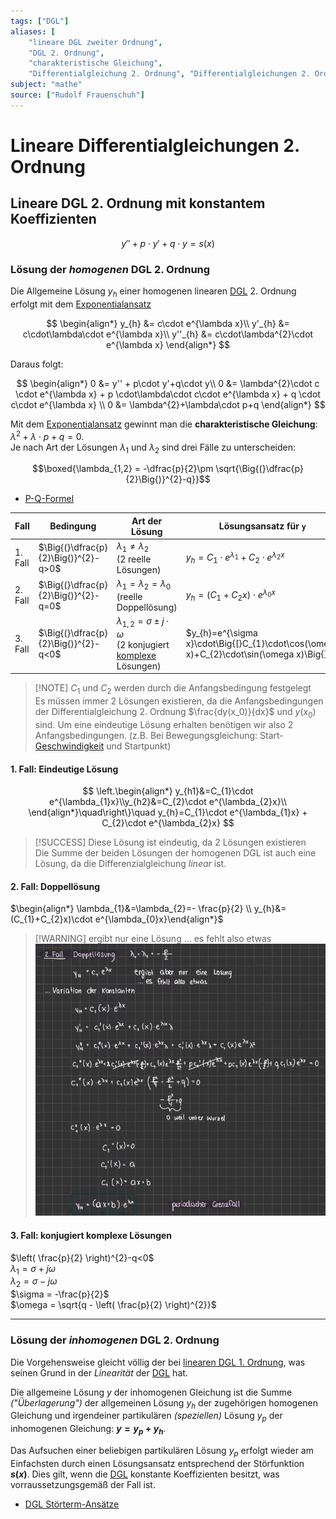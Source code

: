 ```yaml
---
tags: ["DGL"]
aliases: [
	"lineare DGL zweiter Ordnung",
	"DGL 2. Ordnung",
	"charakteristische Gleichung",
	"Differentialgleichung 2. Ordnung", "Differentialgleichungen 2. Ordnung"]
subject: "mathe"
source: ["Rudolf Frauenschuh"]
---
```


# Lineare Differentialgleichungen 2. Ordnung

## Lineare DGL 2. Ordnung mit konstantem Koeffizienten

$$y'' + p\cdot y'+q\cdot y=s(x) $$

### Lösung der *homogenen* DGL 2. Ordnung

Die Allgemeine Lösung $y_h$ einer homogenen linearen [DGL](../GDGL.md) 2. Ordnung erfolgt mit dem [Exponentialansatz](Exponentialansatz.md)

$$
\begin{align*}
	y_{h} &= c\cdot e^{\lambda x}\\
	y'_{h} &= c\cdot\lambda\cdot e^{\lambda x}\\
	y''_{h} &= c\cdot\lambda^{2}\cdot e^{\lambda x}
\end{align*}
$$

Daraus folgt:

$$
\begin{align*}
	0 &= y'' + p\cdot y'+q\cdot y\\
	0 &= \lambda^{2}\cdot c \cdot e^{\lambda x} + p \cdot\lambda\cdot c\cdot e^{\lambda x} + q \cdot c\cdot e^{\lambda x} \\
	0 &= \lambda^{2}+\lambda\cdot p+q
\end{align*}
$$

Mit dem [Exponentialansatz](Exponentialansatz.md) gewinnt man die **charakteristische Gleichung**: $\lambda^{2}+\lambda\cdot p+q=0$.  
Je nach Art der Lösungen $\lambda_{1}$ und $\lambda_{2}$ sind drei Fälle zu unterscheiden: 

$$\boxed{\lambda_{1,2} = -\dfrac{p}{2}\pm \sqrt{\Big{(}\dfrac{p}{2}\Big{)}^{2}-q}}$$

- [P-Q-Formel](../Quadratische%20Gleichung.md)

| Fall    | Bedingung                            | Art der Lösung                                                                                                 | Lösungsansatz für `y`                                                                    |
| ------- | ------------------------------------ | -------------------------------------------------------------------------------------------------------------- | ---------------------------------------------------------------------------------------- |
| 1. Fall | $\Big{(}\dfrac{p}{2}\Big{)}^{2}-q>0$ | $\lambda_1 \neq \lambda_2$ <br>(2 reelle Lösungen)                                                                 | $y_{h}= C_{1}\cdot e^{\lambda_{1}}+C_{2}\cdot e^{\lambda_{2}x}$                          |
| 2. Fall | $\Big{(}\dfrac{p}{2}\Big{)}^{2}-q=0$ | $\lambda_{1}=\lambda_{2}=\lambda_0$ <br>(reelle Doppellösung)                                                      | $y_{h}=(C_{1}+C_{2}x)\cdot e^{\lambda_{0}x}$                                             |
| 3. Fall | $\Big{(}\dfrac{p}{2}\Big{)}^{2}-q<0$ | $\lambda_{1,2}=\sigma\pm j\cdot\omega$ <br>(2 konjugiert [komplexe](Komplexe%20Zahlen.md) Lösungen) | $y_{h}=e^{\sigma x}\cdot\Big{[}C_{1}\cdot\cos(\omega x)+C_{2}\cdot\sin(\omega x)\Big{]}$ |

> [!NOTE] $C_{1}$ und $C_{2}$ werden durch die Anfangsbedingung festgelegt  
> Es müssen immer 2 Lösungen existieren, da die Anfangsbedingungen der Differentialgleichung 2. Ordnung $\frac{dy(x_0)}{dx}$ und $y(x_0)$ sind. Um eine eindeutige Lösung erhalten benötigen wir also 2 Anfangsbedingungen. (z.B. Bei Bewegungsgleichung: Start-[Geschwindigkeit](../../Physik/Kinematik.md) und Startpunkt)

#### 1. Fall: Eindeutige Lösung

$$
\left.\begin{align*}
y_{h1}&=C_{1}\cdot e^{\lambda_{1}x}\\y_{h2}&=C_{2}\cdot e^{\lambda_{2}x}\\
\end{align*}\quad\right\}\quad
y_{h}=C_{1}\cdot e^{\lambda_{1}x} + C_{2}\cdot e^{\lambda_{2}x}
$$

> [!SUCCESS] Diese Lösung ist eindeutig, da 2 Lösungen existieren  
> Die Summe der beiden Lösungen der homogenen DGL ist auch eine Lösung, da die Differenzialgleichung *linear* ist.

#### 2. Fall: Doppellösung

$\begin{align*} \lambda_{1}&=\lambda_{2}=- \frac{p}{2} \\ y_{h}&=(C_{1}+C_{2}x)\cdot e^{\lambda_{0}x}\end{align*}$

> [!WARNING] ergibt nur eine Lösung … es fehlt also etwas  
> ![Pasted image 20220601193117](../assets/Pasted%20image%2020220601193117.png)

#### 3. Fall: konjugiert komplexe Lösungen

$\left( \frac{p}{2} \right)^{2}-q<0$  
$\lambda_{1}=\sigma+j\omega$  
$\lambda_{2}=\sigma-j\omega$  
$\sigma = -\frac{p}{2}$  
$\omega = \sqrt{q - \left( \frac{p}{2} \right)^{2}}$

---

### Lösung der *inhomogenen* DGL 2. Ordnung

Die Vorgehensweise gleicht völlig der bei [linearen DGL 1. Ordnung](../Analysis/lineare%20DGL%201.%20Ordnung.md), was seinen Grund in der *Linearität* der [DGL](../GDGL.md) hat. 

Die allgemeine Lösung $y$ der inhomogenen Gleichung ist die Summe *("Überlagerung")* der allgemeinen Lösung $y_{h}$ der zugehörigen homogenen Gleichung und irgendeiner partikulären *(speziellen)* Lösung $y_{p}$ der inhomogenen Gleichung: **$y=y_{p}+y_{h}$**. 

Das Aufsuchen einer beliebigen partikulären Lösung $y_{p}$ erfolgt wieder am Einfachsten durch einen Lösungsansatz entsprechend der Störfunktion **$s(x)$**. Dies gilt, wenn die [DGL](../GDGL.md) konstante Koeffizienten besitzt, was vorraussetzungsgemäß der Fall ist.

- [DGL Störterm-Ansätze](../Analysis/DGL%20Störterm-Ansätze.md)